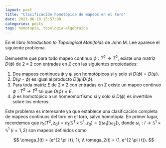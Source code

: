 ```yaml
---
layout: post
title: "Clasificación homotópica de mapeos en el toro"
date: 2021-06-18 15:57:00
categories: posts
tags: homotopia, topología-algebraica
---
```


En el libro *Introduction to Topological Manifolds* de John M. Lee aparece el siguiente problema.

Demuestre que para todo mapeo continuo $\phi: T^2 \to T^2$, existe una matriz $D(\phi)$ de $2 \times 2$ con entradas en $\mathbb Z$ con las siguientes propiedades:

1. Dos mapeos continuos $\phi$ y $\psi$ son homotópicos si y solo si $D(\phi) = D(\psi)$.
2. $D(\psi \circ \phi)$ es igual al producto $D(\psi) D(\phi)$.
3. Para toda matriz $E$ de $2 \times 2$ con entradas en $\mathbb Z$ existe un mapeo continuo $\psi: T^2 \to T^2$ tal que $D(\phi) = E$.
4. $\phi$ es homotópico a un homeomorfismo si y solo si $D(\phi)$ es invertible sobre los enteros.

Este problema es interesante ya que establece una clasificación completa de mapeos continuos del toro en el toro, salvo homotopía. En primer lugar, recordemos que $\pi_1(T^2, z_0) = \pi_1(\mathbb S^1 \times \mathbb S^1, z_0) = \langle [\omega_1][\omega_2]\rangle$, donde $\omega_i: I \to \mathbb S^1  \times \mathbb S^1$ ($i = 1, 2$) son mapeos definidos como 


$$
\omega_1(t) = (e^{2 \pi i t}, 1), \\
\omega_2(t) = (1, e^{2 \pi i t}).
$$


